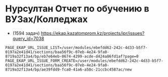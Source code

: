 # Нурсултан Отчет по обучению в ВУЗах/Колледжах

- (1594 задач) https://ekap.kazatomprom.kz/projects/ipr/issues?query_id=7038

```env
PAGE_EKAP_URL_ISSUE_LIST=/user/modules/ebefdd62-242c-4d33-b5f7-0197a2e41d41/sections/baa56f9c-07eb-4e24-9fa0-8719a32f13a4/bp/eb7e64eb-0674-4299-acde-d424a86fd1af?page=0
PAGE_EKAP_URL_ISSUE_FORM_CREATE=/user/modules/ebefdd62-242c-4d33-b5f7-0197a2e41d41/sections/baa56f9c-07eb-4e24-9fa0-8719a32f13a4/bp/ae39fdd9-fca0-41a6-a50c-21ccbc4587ac/new
```
